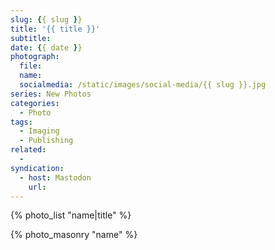 ```yaml
---
slug: {{ slug }}
title: '{{ title }}'
subtitle: 
date: {{ date }}
photograph: 
  file: 
  name: 
  socialmedia: /static/images/social-media/{{ slug }}.jpg
series: New Photos
categories:
  - Photo
tags:
  - Imaging
  - Publishing
related:
  - 
syndication:
  - host: Mastodon
    url: 
---
```



<!-- more -->

{% photo_list
  "name|title"
%}

{% photo_masonry
  "name"
%}
